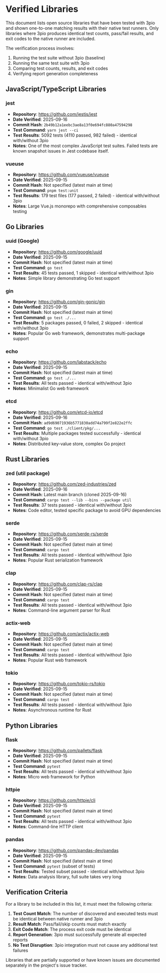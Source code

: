 # Verified Libraries

This document lists open source libraries that have been tested with 3pio and shown one-to-one matching results with their native test runners. Only libraries where 3pio produces identical test counts, pass/fail results, and exit codes to the native runner are included.

The verification process involves:
1. Running the test suite without 3pio (baseline)
2. Running the same test suite with 3pio
3. Comparing test counts, results, and exit codes
4. Verifying report generation completeness

## JavaScript/TypeScript Libraries

### jest
- **Repository**: https://github.com/jestjs/jest
- **Date Verified**: 2025-09-16
- **Commit Hash**: `2b49b12a1eebc3ae8a13f0e694fc880a47594298`
- **Test Command**: `yarn jest --ci`
- **Test Results**: 5092 tests (4110 passed, 982 failed) - identical with/without 3pio
- **Notes**: One of the most complex JavaScript test suites. Failed tests are known snapshot issues in Jest codebase itself.

### vueuse
- **Repository**: https://github.com/vueuse/vueuse
- **Date Verified**: 2025-09-15
- **Commit Hash**: Not specified (latest main at time)
- **Test Command**: `pnpm test:unit`
- **Test Results**: 179 test files (177 passed, 2 failed) - identical with/without 3pio
- **Notes**: Large Vue.js monorepo with comprehensive composables testing

## Go Libraries

### uuid (Google)
- **Repository**: https://github.com/google/uuid
- **Date Verified**: 2025-09-15
- **Commit Hash**: Not specified (latest main at time)
- **Test Command**: `go test`
- **Test Results**: 45 tests passed, 1 skipped - identical with/without 3pio
- **Notes**: Simple library demonstrating Go test support

### gin
- **Repository**: https://github.com/gin-gonic/gin
- **Date Verified**: 2025-09-15
- **Commit Hash**: Not specified (latest main at time)
- **Test Command**: `go test ./...`
- **Test Results**: 5 packages passed, 0 failed, 2 skipped - identical with/without 3pio
- **Notes**: Popular Go web framework, demonstrates multi-package support

### echo
- **Repository**: https://github.com/labstack/echo
- **Date Verified**: 2025-09-15
- **Commit Hash**: Not specified (latest main at time)
- **Test Command**: `go test ./...`
- **Test Results**: All tests passed - identical with/without 3pio
- **Notes**: Minimalist Go web framework

### etcd
- **Repository**: https://github.com/etcd-io/etcd
- **Date Verified**: 2025-09-16
- **Commit Hash**: `ad9d69071936b5771830add74a799f2e822e2ffc`
- **Test Command**: `go test ./client/pkg/...`
- **Test Results**: Multiple packages tested successfully - identical with/without 3pio
- **Notes**: Distributed key-value store, complex Go project

## Rust Libraries

### zed (util package)
- **Repository**: https://github.com/zed-industries/zed
- **Date Verified**: 2025-09-16
- **Commit Hash**: Latest main branch (cloned 2025-09-16)
- **Test Command**: `cargo test --lib --bins --package util`
- **Test Results**: 37 tests passed - identical with/without 3pio
- **Notes**: Code editor, tested specific package to avoid GPU dependencies

### serde
- **Repository**: https://github.com/serde-rs/serde
- **Date Verified**: 2025-09-15
- **Commit Hash**: Not specified (latest main at time)
- **Test Command**: `cargo test`
- **Test Results**: All tests passed - identical with/without 3pio
- **Notes**: Popular Rust serialization framework

### clap
- **Repository**: https://github.com/clap-rs/clap
- **Date Verified**: 2025-09-15
- **Commit Hash**: Not specified (latest main at time)
- **Test Command**: `cargo test`
- **Test Results**: All tests passed - identical with/without 3pio
- **Notes**: Command-line argument parser for Rust

### actix-web
- **Repository**: https://github.com/actix/actix-web
- **Date Verified**: 2025-09-15
- **Commit Hash**: Not specified (latest main at time)
- **Test Command**: `cargo test`
- **Test Results**: All tests passed - identical with/without 3pio
- **Notes**: Popular Rust web framework

### tokio
- **Repository**: https://github.com/tokio-rs/tokio
- **Date Verified**: 2025-09-15
- **Commit Hash**: Not specified (latest main at time)
- **Test Command**: `cargo test`
- **Test Results**: All tests passed - identical with/without 3pio
- **Notes**: Asynchronous runtime for Rust

## Python Libraries

### flask
- **Repository**: https://github.com/pallets/flask
- **Date Verified**: 2025-09-15
- **Commit Hash**: Not specified (latest main at time)
- **Test Command**: `pytest`
- **Test Results**: All tests passed - identical with/without 3pio
- **Notes**: Micro web framework for Python

### httpie
- **Repository**: https://github.com/httpie/cli
- **Date Verified**: 2025-09-15
- **Commit Hash**: Not specified (latest main at time)
- **Test Command**: `pytest`
- **Test Results**: All tests passed - identical with/without 3pio
- **Notes**: Command-line HTTP client

### pandas
- **Repository**: https://github.com/pandas-dev/pandas
- **Date Verified**: 2025-09-15
- **Commit Hash**: Not specified (latest main at time)
- **Test Command**: `pytest` (subset of tests)
- **Test Results**: Tested subset passed - identical with/without 3pio
- **Notes**: Data analysis library, full suite takes very long

## Verification Criteria

For a library to be included in this list, it must meet the following criteria:

1. **Test Count Match**: The number of discovered and executed tests must be identical between native runner and 3pio
2. **Result Match**: Pass/fail/skip counts must match exactly
3. **Exit Code Match**: The process exit code must be identical
4. **Report Generation**: 3pio must successfully generate all expected reports
5. **No Test Disruption**: 3pio integration must not cause any additional test failures

Libraries that are partially supported or have known issues are documented separately in the project's issue tracker.